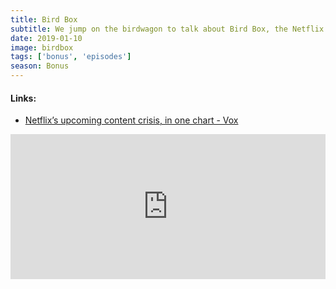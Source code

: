 ```yaml
---
title: Bird Box
subtitle: We jump on the birdwagon to talk about Bird Box, the Netflix distribution model and our least favorite birds.
date: 2019-01-10
image: birdbox
tags: ['bonus', 'episodes']
season: Bonus
---
```

<h4>Links:</h4>
<ul class="links">
<li><a href="https://www.vox.com/culture/2019/1/7/18166911/netflix-friends-the-office-crisis">Netflix’s upcoming content crisis, in one chart - Vox</a></li>
</ul>
<iframe title="Spotify: Bird Box" src="https://open.spotify.com/embed-podcast/episode/3QsD68nQQcFhD6zGl1u6a1" width="100%" height="232" frameborder="0" allowtransparency="true" allow="encrypted-media"></iframe>